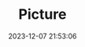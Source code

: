 ---
weight: 1
images:
- /images/edited/104.jpeg
title: Picture
date: 2023-12-07 21:53:06
tags: [luminar neo,work,24-70mm F2.8 DG DN | Art 019,ILCE-7M3,25.1,person]
---